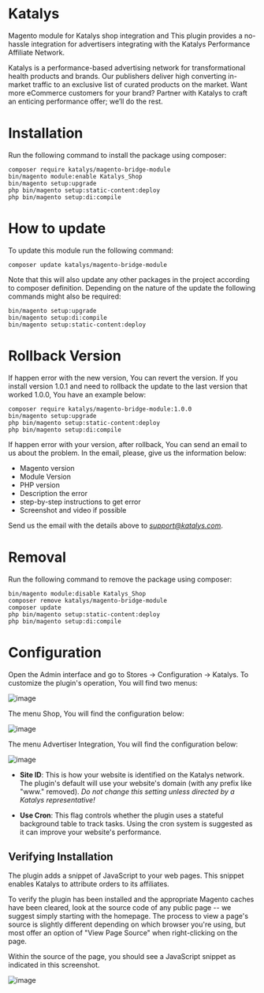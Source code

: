 # Katalys
Magento module for Katalys shop integration and This plugin provides a no-hassle integration for advertisers integrating with the Katalys Performance Affiliate Network.

Katalys is a performance-based advertising network for transformational health products and brands. Our publishers deliver high converting in-market traffic to an exclusive list of curated products on the market. Want more eCommerce customers for your brand? Partner with Katalys to craft an enticing performance offer; we’ll do the rest.

# Installation

Run the following command to install the package using composer:
```
composer require katalys/magento-bridge-module
bin/magento module:enable Katalys_Shop
bin/magento setup:upgrade
php bin/magento setup:static-content:deploy
php bin/magento setup:di:compile
```
# How to update

To update this module run the following command:
```
composer update katalys/magento-bridge-module
```
Note that this will also update any other packages in the project according to composer definition. Depending on the nature of the update the following commands might also be required:
```
bin/magento setup:upgrade
bin/magento setup:di:compile
bin/magento setup:static-content:deploy
```
# Rollback Version

If happen error with the new version, You can revert the version. If you install version 1.0.1 and need to rollback the update to the last version that worked 1.0.0, You have an example below:
```
composer require katalys/magento-bridge-module:1.0.0
bin/magento setup:upgrade
php bin/magento setup:static-content:deploy
php bin/magento setup:di:compile
```
If happen error with your version, after rollback, You can send an email to us about the problem. In the email, please, give us the information below:

* Magento version
* Module Version
* PHP version
* Description the error
* step-by-step instructions to get error
* Screenshot and video if possible

Send us the email with the details above to *support@katalys.com*.

# Removal

Run the following command to remove the package using composer:
```
bin/magento module:disable Katalys_Shop
composer remove katalys/magento-bridge-module
composer update
php bin/magento setup:static-content:deploy
php bin/magento setup:di:compile
```

# Configuration

Open the Admin interface and go to Stores -> Configuration -> Katalys. To customize the plugin's operation, You will find two menus:

![image](menus.png)

The menu Shop, You will find the configuration below:

![image](shop.png)

The menu Advertiser Integration, You will find the configuration below:

![image](ad.png)

* **Site ID**: This is how your website is identified on the Katalys network. The plugin's default will use your website's domain (with any prefix like "www." removed). *Do not change this setting unless directed by a Katalys representative!*

* **Use Cron**: This flag controls whether the plugin uses a stateful background table to track tasks. Using the cron system is suggested as it can improve your website's performance.

## Verifying Installation
The plugin adds a snippet of JavaScript to your web pages. This snippet enables Katalys to attribute orders to its affiliates.

To verify the plugin has been installed and the appropriate Magento caches have been cleared, look at the source code of any public page -- we suggest simply starting with the homepage. The process to view a page's source is slightly different depending on which browser you're using, but most offer an option of "View Page Source" when right-clicking on the page.

Within the source of the page, you should see a JavaScript snippet as indicated in this screenshot.

![image](view-source.png)
